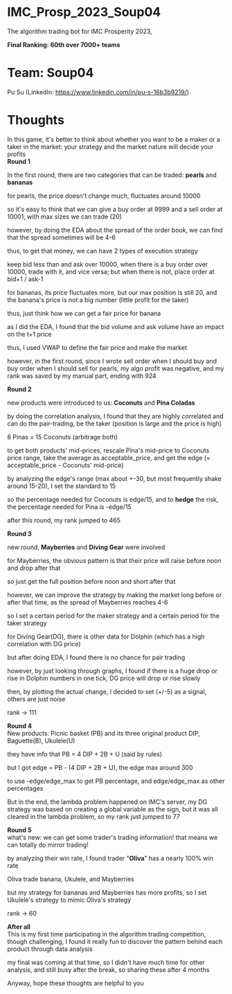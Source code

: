 # IMC_Prosp_2023_Soup04
The algorithm trading bot for IMC Prosperity 2023, 

**Final Ranking: 60th over 7000+ teams**

# Team: Soup04

Pu Su (LinkedIn: https://www.linkedin.com/in/pu-s-16b3b9219/)

# Thoughts

In this game, it's better to think about whether you want to be a maker or a taker in the market: your strategy and the market nature will decide your profits
<br>
**Round 1**<br>

In the first round, there are two categories that can be traded: **pearls** and **bananas**

for pearls, the price doesn't change much, fluctuates around 10000

so it's easy to think that we can give a buy order at 9999 and a sell order at 10001, with max sizes we can trade (20)

however, by doing the EDA about the spread of the order book, we can find that the spread sometimes will be 4-6

thus, to get that money, we can have 2 types of execution strategy

keep bid less than and ask over 10000, when there is a buy order over 10000, trade with it, and vice versa; but when there is not, place order at bid+1 / ask-1
<br>

for bananas, its price fluctuates more, but our max position is still 20, and the banana's price is not a big number (little profit for the taker)

thus, just think how we can get a fair price for banana

as I did the EDA, I found that the bid volume and ask volume have an impact on the t+1 price

thus, I used VWAP to define the fair price and make the market

however, in the first round, since I wrote sell order when I should buy and buy order when I should sell for pearls, my algo profit was negative, and my rank was saved by my manual part, ending with 924<br>

**Round 2**<br>

new products were introduced to us: **Coconuts** and **Pina Coladas**

by doing the correlation analysis, I found that they are highly correlated and can do the pair-trading, be the taker (position is large and the price is high)

8 Pinas = 15 Coconuts (arbitrage both)

to get both products' mid-prices, rescale Pina's mid-price to Coconuts price range, take the average as acceptable_price, and get the edge (= acceptable_price - Coconuts' mid-price)

by analyzing the edge's range (max about +-30, but most frequently shake around 15-20), I set the standard to 15

so the percentage needed for Coconuts is edge/15, and to **hedge** the risk, the percentage needed for Pina is -edge/15

after this round, my rank jumped to 465<br>

**Round 3**<br>

new round, **Mayberries** and **Diving Gear** were involved

for Mayberries, the obvious pattern is that their price will raise before noon and drop after that

so just get the full position before noon and short after that

however, we can improve the strategy by making the market long before or after that time, as the spread of Mayberries reaches 4-6

so I set a certain period for the maker strategy and a certain period for the taker strategy<br>

for Diving Gear(DG), there is other data for Dolphin (which has a high correlation with DG price)

but after doing EDA, I found there is no chance for pair trading

however, by just looking through graphs, I found if there is a huge drop or rise in Dolphin numbers in one tick, DG price will drop or rise slowly

then, by plotting the actual change, I decided to set (+/-5) as a signal, others are just noise

rank -> 111<br>

**Round 4**<br>
New products: Picnic basket (PB) and its three original product DIP, Baguette(B), Ukulele(U)

they have info that PB = 4 DIP + 2B + U (said by rules)

but I got edge = PB - (4 DIP + 2B + U), the edge max around 300

to use -edge/edge_max to get PB percentage, and edge/edge_max as other percentages

But in the end, the lambda problem happened on IMC's server, my DG strategy was based on creating a global variable as the sign, but it was all cleared in the lambda problem, so my rank just jumped to 77<br>

**Round 5**<br>
what's new: we can get some trader's trading information! that means we can totally do mirror trading!

by analyzing their win rate, I found trader "**Oliva**" has a nearly 100% win rate

Oliva trade banana, Ukulele, and Mayberries

but my strategy for bananas and Mayberries has more profits, so I set Ukulele's strategy to mimic Oliva's strategy

rank -> 60<br>

**After all**<br>
This is my first time participating in the algorithm trading competition, though challenging, I found it really fun to discover the pattern behind each product through data analysis

my final was coming at that time, so I didn't have much time for other analysis, and still busy after the break, so sharing these after 4 months

Anyway, hope these thoughts are helpful to you
